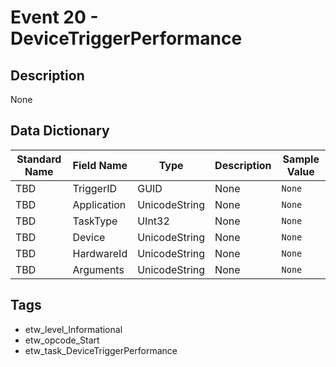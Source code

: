 # Event 20 - DeviceTriggerPerformance

## Description
None

## Data Dictionary
|Standard Name|Field Name|Type|Description|Sample Value|
|---|---|---|---|---|
|TBD|TriggerID|GUID|None|`None`|
|TBD|Application|UnicodeString|None|`None`|
|TBD|TaskType|UInt32|None|`None`|
|TBD|Device|UnicodeString|None|`None`|
|TBD|HardwareId|UnicodeString|None|`None`|
|TBD|Arguments|UnicodeString|None|`None`|

## Tags
* etw_level_Informational
* etw_opcode_Start
* etw_task_DeviceTriggerPerformance